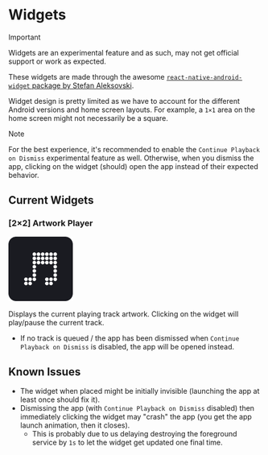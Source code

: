 # Widgets

> [!IMPORTANT]  
> Widgets are an experimental feature and as such, may not get official support or work as expected.

These widgets are made through the awesome [`react-native-android-widget` package by Stefan Aleksovski](https://github.com/sAleksovski/react-native-android-widget).

Widget design is pretty limited as we have to account for the different Android versions and home screen layouts. For example, a `1×1` area on the home screen might not necessarily be a square.

> [!NOTE]  
> For the best experience, it's recommended to enable the `Continue Playback on Dismiss` experimental feature as well. Otherwise, when you dismiss the app, clicking on the widget (should) open the app instead of their expected behavior.

## Current Widgets

### [2×2] Artwork Player

<img src="../mobile/assets/widget/artwork-player.png" alt="Artwork Player widget preview image" height="128" width="128" />

Displays the current playing track artwork. Clicking on the widget will play/pause the current track.

- If no track is queued / the app has been dismissed when `Continue Playback on Dismiss` is disabled, the app will be opened instead.

## Known Issues

- The widget when placed might be initially invisible (launching the app at least once should fix it).
- Dismissing the app (with `Continue Playback on Dismiss` disabled) then immediately clicking the widget may "crash" the app (you get the app launch animation, then it closes).
  - This is probably due to us delaying destroying the foreground service by `1s` to let the widget get updated one final time.
